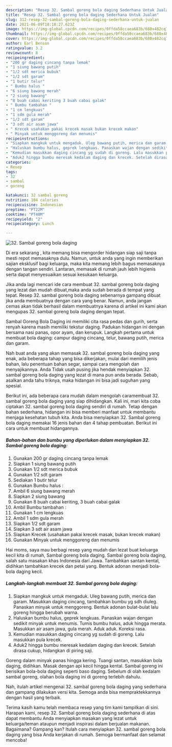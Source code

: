 ```yaml
---
description: "Resep 32. Sambal goreng bola daging Sederhana Untuk Jualan"
title: "Resep 32. Sambal goreng bola daging Sederhana Untuk Jualan"
slug: 312-resep-32-sambal-goreng-bola-daging-sederhana-untuk-jualan
date: 2021-06-09T18:18:27.623Z
image: https://img-global.cpcdn.com/recipes/0ffda58ccaea683b/680x482cq70/32-sambal-goreng-bola-daging-foto-resep-utama.jpg
thumbnail: https://img-global.cpcdn.com/recipes/0ffda58ccaea683b/680x482cq70/32-sambal-goreng-bola-daging-foto-resep-utama.jpg
cover: https://img-global.cpcdn.com/recipes/0ffda58ccaea683b/680x482cq70/32-sambal-goreng-bola-daging-foto-resep-utama.jpg
author: Earl Benson
ratingvalue: 3.2
reviewcount: 8
recipeingredient:
- "200 gr daging cincang tanpa lemak"
- "1 siung bawang putih"
- "1/2 sdt merica bubuk"
- "1/2 sdt garam"
- "1 butir telur"
- " Bumbu halus "
- "6 siung bawang merah"
- "2 siung bawang"
- "8 buah cabai keriting 3 buah cabai galak"
- " Bumbu tambahan "
- "1 cm lengkuas"
- "1 sdm gula merah"
- "1/2 sdt garam"
- "3 sdt air asam jawa"
- " Krecek usahakan pakai krecek masak bukan krecek makan"
- " Minyak untuk menggoreng dan menumis"
recipeinstructions:
- "Siapkan mangkuk untuk mengaduk. Uleg bawang putih, merica dan garam. Masukkan daging cincang, tambahkan bumbu yg sdh diuleg. Panaskan minyak untuk menggoreng. Bentuk adonan bulat-bulat lalu goreng hingga berubah warna."
- "Haluskan bumbu halus, geprek lengkuas. Panaskan wajan dengan sedikit minyak untuk menumis. Tumis bumbu halus, aduk hingga merata. Masukkan air asam jawa, gula merah. Aduk aduk. Koreksi rasa."
- "Kemudian masukkan daging cincang yg sudah di goreng. Lalu masukkan pula krecek."
- "Aduk2 hingga bumbu meresak kedalam daging dan krecek. Setelah dirasa cukup, hidangkan di piring saji."
categories:
- Resep
tags:
- 32
- sambal
- goreng

katakunci: 32 sambal goreng 
nutrition: 104 calories
recipecuisine: Indonesian
preptime: "PT22M"
cooktime: "PT40M"
recipeyield: "2"
recipecategory: Lunch

---
```



![32. Sambal goreng bola daging](https://img-global.cpcdn.com/recipes/0ffda58ccaea683b/680x482cq70/32-sambal-goreng-bola-daging-foto-resep-utama.jpg)

Di era  sekarang , kita memang bisa mengorder hidangan siap saji tanpa mesti repot memasaknya dulu. Namun, untuk anda yang ingin memberikan sajian eksklusif bagi keluarga, maka kita memang lebih bagus memasaknya dengan tangan sendiri. Lantaran, memasak di rumah jauh lebih higienis serta dapat menyesuaikan sesuai kesukaan keluarga.

Jika anda lagi mencari ide cara membuat 32. sambal goreng bola daging yang lezat dan mudah dibuat,maka anda sudah berada di tempat yang tepat. Resep 32. sambal goreng bola daging  sebenarnya gampang dibuat jika anda membuatnya dengan cara yang benar. Namun, anda jangan cemas akan tidak berhasil dalam membuatnya 
karena di artikel ini kami akan mengupas 32. sambal goreng bola daging dengan tepat.  

Sambal Goreng Bola Daging ini memiliki cita rasa pedas dan gurih, serta renyah karena masih memiliki tekstur daging. Padukan hidangan ini dengan bersama nasi panas, opor ayam, dan kerupuk. Langkah pertama untuk membuat bola daging: campur daging cincang, telur, bawang putih, merica dan garam.

Nah buat anda yang akan memasak 32. sambal goreng bola daging yang enak, ada beberapa tahap yang bisa dikerjakan, mulai dari memilih jenis bahan, lalu penentuan bahan segar, sampai cara mengolah dan menyajikannya. Anda Tidak usah pusing jika hendak menyiapkan 32. sambal goreng bola daging yang lezat di mana pun anda berada. Sebab, asalkan anda  tahu triknya, maka hidangan ini bisa jadi suguhan yang spesial.

Berikut ini, ada beberapa cara mudah dalam mengolah caramembuat 32. sambal goreng bola daging yang siap dihidangkan. Kali ini, mari kita coba ciptakan 32. sambal goreng bola daging sendiri di rumah. Tetap dengan bahan sederhana, hidangan ini bisa memberi manfaat untuk membantu menjaga kesehatan tubuh kita. Anda bisa menyiapkan 32. Sambal goreng bola daging memakai 16 jenis bahan dan 4 tahap pembuatan. Berikut ini cara untuk membuat hidangannya.

<!--inarticleads1-->

##### Bahan-bahan dan bumbu yang diperlukan dalam menyiapkan 32. Sambal goreng bola daging:

1. Gunakan 200 gr daging cincang tanpa lemak
1. Siapkan 1 siung bawang putih
1. Gunakan 1/2 sdt merica bubuk
1. Gunakan 1/2 sdt garam
1. Sediakan 1 butir telur
1. Gunakan  Bumbu halus :
1. Ambil 6 siung bawang merah
1. Siapkan 2 siung bawang
1. Gunakan 8 buah cabai keriting, 3 buah cabai galak
1. Ambil  Bumbu tambahan :
1. Gunakan 1 cm lengkuas
1. Ambil 1 sdm gula merah
1. Siapkan 1/2 sdt garam
1. Siapkan 3 sdt air asam jawa
1. Siapkan  Krecek (usahakan pakai krecek masak, bukan krecek makan)
1. Gunakan  Minyak untuk menggoreng dan menumis


Hai moms, saya mau berbagi resep yang mudah dan lezat buat keluarga kecil kita di rumah, Sambal goreng bola daging. Sambal goreng bola daging, salah satu masakan khas Indonesia dari Jawa. Tambahkan santan kental, didihkan tambahkan krecek dan petai yang. Bentuk adonan menjadi bola-bola daging kecil. 

<!--inarticleads2-->

##### Langkah-langkah membuat 32. Sambal goreng bola daging:

1. Siapkan mangkuk untuk mengaduk. Uleg bawang putih, merica dan garam. Masukkan daging cincang, tambahkan bumbu yg sdh diuleg. Panaskan minyak untuk menggoreng. Bentuk adonan bulat-bulat lalu goreng hingga berubah warna.
1. Haluskan bumbu halus, geprek lengkuas. Panaskan wajan dengan sedikit minyak untuk menumis. Tumis bumbu halus, aduk hingga merata. Masukkan air asam jawa, gula merah. Aduk aduk. Koreksi rasa.
1. Kemudian masukkan daging cincang yg sudah di goreng. Lalu masukkan pula krecek.
1. Aduk2 hingga bumbu meresak kedalam daging dan krecek. Setelah dirasa cukup, hidangkan di piring saji.


Goreng dalam minyak panas hingga kering. Tuangi santan, masukkan bola daging, didihkan. Masak dengan api kecil hingga kental. Sambal goreng ini berisikan bola-bola daging seperti baso daging. Sebelum di olah kedalam sambal goreng, olahan bola daging ini di goreng terlebih dahulu. 

Nah, itulah artikel mengenai  32. sambal goreng bola daging  yang sederhana dan gampang dilakukan versi kita. Semoga anda bisa mempraktekkannya dengan hasil yang terbaik. 

Terima kasih kamu telah membaca resep yang tim kami tampilkan di sini. Harapan kami, resep  32. Sambal goreng bola daging sederhana di atas dapat membantu Anda menyiapkan masakan yang lezat untuk keluarga/teman ataupun menjadi inspirasi dalam berjualan makanan. Bagaimana? Gampang kan? Itulah cara menyiapkan 32. sambal goreng bola daging yang bisa Anda kerjakan di rumah. Semoga bermanfaat dan selamat mencoba!

